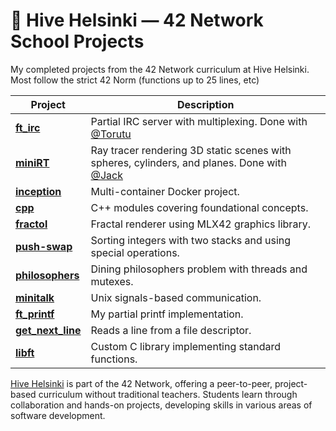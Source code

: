 # 🐝 Hive Helsinki — 42 Network School Projects

My completed projects from the 42 Network curriculum at Hive Helsinki. Most follow the strict 42 Norm (functions up to 25 lines, etc)

| Project         | Description                                               |
|-----------------|-----------------------------------------------------------|
| **[ft_irc](https://github.com/BrunoPosa/IRC-Server)**      | Partial IRC server with multiplexing. Done with [@Torutu](https://github.com/Torutu)                      |
| **[miniRT](https://github.com/BrunoPosa/C-RayTracer)**      | Ray tracer rendering 3D static scenes with spheres, cylinders, and planes. Done with [@Jack](https://github.com/jackwaddington)|
| **[inception](https://github.com/BrunoPosa/inception)**   | Multi-container Docker project.                            |
| **[cpp](https://github.com/BrunoPosa/Hive-school-projects/tree/main/cpp)**         | C++ modules covering foundational concepts.               |
| **[fractol](https://github.com/BrunoPosa/fractol)**     | Fractal renderer using MLX42 graphics library.            |
| **[push-swap](https://github.com/BrunoPosa/Stack-Sort)**   | Sorting integers with two stacks and using special operations. |
| **[philosophers](https://github.com/BrunoPosa/Hive-school-projects/tree/main/philosophers)**| Dining philosophers problem with threads and mutexes.     |
| **[minitalk](https://github.com/BrunoPosa/minitalk)**    | Unix signals-based communication.                          |
| **[ft_printf](https://github.com/BrunoPosa/printf)**   | My partial printf implementation.                          |
| **[get_next_line](https://github.com/BrunoPosa/get_next_line)** | Reads a line from a file descriptor.                      |
| **[libft](https://github.com/BrunoPosa/my-C-stdlib)**       | Custom C library implementing standard functions.         |


[Hive Helsinki](https://www.hive.fi/en) is part of the 42 Network, offering a peer-to-peer, project-based curriculum without traditional teachers. Students learn through collaboration and hands-on projects, developing skills in various areas of software development.
